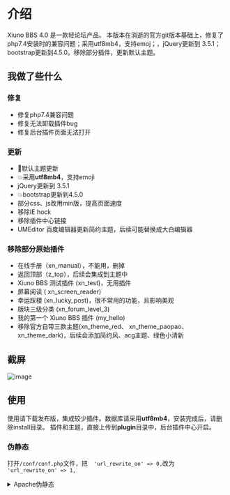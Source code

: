 # 介绍
Xiuno BBS 4.0 是一款轻论坛产品。
本版本在消逝的官方git版本基础上，修复了php7.4安装时的兼容问题；采用utf8mb4，支持emoj；，jQuery更新到 3.5.1；bootstrap更新到4.5.0。移除部分插件，更新默认主题。

## 我做了些什么

### 修复
- 修复php7.4兼容问题
- 修复无法卸载插件bug
- 修复后台插件页面无法打开
### 更新
- 💄默认主题更新
- 💥采用**utf8mb4**，支持emoji
- jQuery更新到 3.5.1
- 💥bootstrap更新到4.5.0
- 部分css、js改用min版，提高页面速度
- 移除IE hock
- 移除插件中心链接
- UMEditor 百度编辑器更新简约主题，后续可能替换成大白编辑器
### 移除部分原始插件
* 在线手册（xn_manual），不能用，删掉
* 返回顶部（z_top），后续会集成到主题中
* Xiuno BBS 测试插件 (xn_test)，无用插件
* 屏幕阅读 ( xn_screen_reader)
* 幸运踩楼 (xn_lucky_post)，很不常用的功能，且影响美观
* 版块三级分类 (xn_forum_level_3)
* 我的第一个 Xiuno BBS 插件 (my_hello)
* 移除官方自带三款主题(xn_theme_red、 xn_theme_paopao、xn_theme_dark)，后续会添加简约风、acg主题、绿色小清新

## 截屏
![image](https://raw.githubusercontent.com/jiix/xiunobbs/master/screenshot.png)

## 使用
使用请下载发布版，集成较少插件。数据库请采用**utf8mb4**，安装完成后，请删除install目录。
插件和主题，直接上传到**plugin**目录中，后台插件中心开启。

### 伪静态
打开`/conf/conf.php`文件，把`  'url_rewrite_on' => 0,`改为`  'url_rewrite_on' => 1,`

<details>
<summary>Apache伪静态</summary>
```
<IfModule mod_rewrite.c>
RewriteEngine on

# Apache 2.4
RewriteCond %{REQUEST_FILENAME} !-d 
RewriteCond %{REQUEST_FILENAME} !-f 
RewriteRule ^(.*?)([^/]*)$ $1index.php?$2 [QSA,PT,L]

# Apache other
#RewriteRule ^(.*?)([^/]*)\.htm(.*)$ $1/index.php?$2.htm$3 [L]
</IfModule>
```
</details>

<details>
<summary>nginx伪静态</summary>
```
location ~* \.(htm)$ {
    rewrite "^(.*)/(.+?).htm(.*?)$"$1/index.php?$2.htm$3 last;
}
```
</details>

## 下一步
增加插件仓库，添加常用插件，重启社区计划。
临时插件仓库：[插件主题中心](https://github.com/jiix/plugins)

## 贡献者
创始人[axiuno](http://bbs.xiuno.com/)
Thanks For: [cnteacher@discuz](http://www.discuz.net/) [Discuz! Team](http://www.discuz.net/) [Artery](http://artery.cn/) [剑心@wooyun](http://www.wooyun.org/) [右键森林](http://bbs.xiuno.com/) [吴兆焕](http://bbs.xiuno.com/) [杨永全](http://www.zd.hk/) [郑城](http://www.huux.cc/) [大象](http://www.baiup.com/)

## Enjoy!
